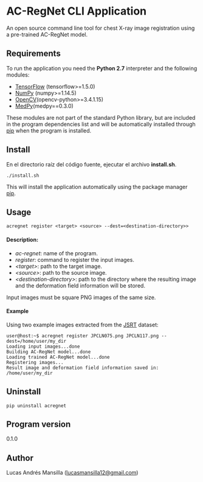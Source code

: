 # AC-RegNet CLI Application
An open source command line tool for chest X-ray image registration using a pre-trained AC-RegNet model.

## Requirements
To run the application you need the **Python 2.7** interpreter and the following modules: 
- [TensorFlow](https://www.tensorflow.org/) (tensorflow&gt;=1.5.0)
- [NumPy](http://www.numpy.org/) (numpy&gt;=1.14.5)
- [OpenCV](https://opencv.org/)(opencv-python&gt;=3.4.1.15)
- [MedPy](https://loli.github.io/medpy/)(medpy==0.3.0)

These modules are not part of the standard Python library, but are included in the program dependencies list and will be automatically installed through [pip](https://pip.pypa.io/en/stable/) when the program is installed.

## Install
En el directorio raíz del código fuente, ejecutar el archivo **install.sh**. 
```
./install.sh
```
This will install the application automatically using the package manager [pip](https://pip.pypa.io/en/stable/).

## Usage
```
acregnet register <target> <source> --dest=<destination-directory>>
```

#### Description:
- *ac-regnet*: name of the program.
- *register*: command to register the input images.
- *&lt;target&gt;*: path to the target image.
- *&lt;source&gt;*: path to the source image. 
- *&lt;destination-directory&gt;*: path to the directory where the resulting image and the deformation field information will be stored.

Input images must be square PNG images of the same size.

#### Example
Using two example images extracted from the [JSRT](http://db.jsrt.or.jp/eng.php) dataset:
```
user@host:~$ acregnet register JPCLN075.png JPCLN117.png --dest=/home/user/my_dir
Loading input images...done
Building AC-RegNet model...done
Loading trained AC-RegNet model...done
Registering images...
Result image and deformation field information saved in: /home/user/my_dir
```

## Uninstall
```
pip uninstall acregnet
```

## Program version
0.1.0

## Author
Lucas Andrés Mansilla (lucasmansilla12@gmail.com)
